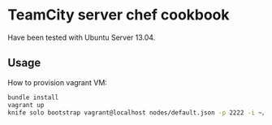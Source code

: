 # TeamCity server chef cookbook

Have been tested with Ubuntu Server 13.04.

## Usage

How to provision vagrant VM:

```bash
bundle install
vagrant up
knife solo bootstrap vagrant@localhost nodes/default.json -p 2222 -i ~/.vagrant.d/insecure_private_key
```
